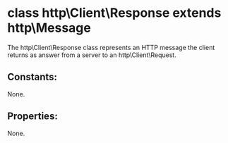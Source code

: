 # class http\Client\Response extends http\Message

The http\Client\Response class represents an HTTP message the client returns as answer from a server to an http\Client\Request.

## Constants:

None.

## Properties:

None.
